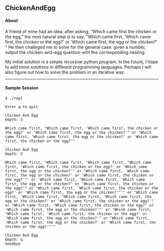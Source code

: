 ## ChickenAndEgg

#### About

A friend of mine had an idea: after asking, "Which came first the chicken or the
egg," the next natural step is to say, "Which came first, 'Which came first, the
chicken or the egg?' or 'Which came first, the egg or the chicken?' " He then
challeged me to solve for the general case: given a number, output the 
chicken-and-egg question with the corresponding nesting.

My initial solution is a simple recursive python program. In the future, I
hope to add more solutions in different programming languages. Perhaps I will
also figure out how to solve the problem in an iterative way.

--------------------------------------------------------------------------------

#### Sample Session

```
$ ./repl

Enter q to quit

Chicken And Egg
Depth: 3

Which came first, "Which came first, 'Which came first, the chicken or the egg?' or 'Which came first, the egg or the chicken?'" or "Which came first, 'Which came first, the egg or the chicken?' or 'Which came first, the chicken or the egg?'"

Chicken And Egg
Depth: 5

Which came first, "Which came first, 'Which came first, "Which came first, 'Which came first, the chicken or the egg?' or 'Which came first, the egg or the chicken?'" or "Which came first, 'Which came first, the egg or the chicken?' or 'Which came first, the chicken or the egg?'"' or 'Which came first, "Which came first, 'Which came first, the egg or the chicken?' or 'Which came first, the chicken or the egg?'" or "Which came first, 'Which came first, the chicken or the egg?' or 'Which came first, the egg or the chicken?'"'" or "Which came first, 'Which came first, "Which came first, 'Which came first, the egg or the chicken?' or 'Which came first, the chicken or the egg?'" or "Which came first, 'Which came first, the chicken or the egg?' or 'Which came first, the egg or the chicken?'"' or 'Which came first, "Which came first, 'Which came first, the chicken or the egg?' or 'Which came first, the egg or the chicken?'" or "Which came first, 'Which came first, the egg or the chicken?' or 'Which came first, the chicken or the egg?'"'"

Chicken And Egg
Depth: q
Goodbye
```
